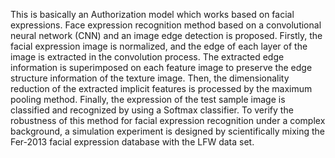 This is basically an Authorization model which works based on facial expressions. Face expression recognition method based on a convolutional neural network
(CNN) and an image edge detection is proposed. Firstly, the facial expression image is normalized, and the edge of each layer of the image is extracted in the convolution process. The extracted edge information is superimposed on each feature image to preserve the edge structure information of the texture image. Then, the dimensionality reduction of the extracted implicit features is processed by the maximum pooling method. Finally, the expression of the test sample image is classified and recognized by using a Softmax classifier. To verify the robustness of this method for facial expression recognition under a complex background, a simulation experiment is designed by scientifically mixing the Fer-2013 facial expression database with the LFW data set.
